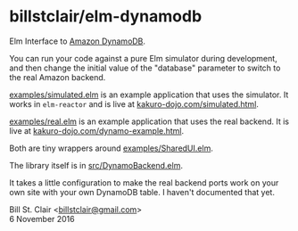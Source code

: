 # billstclair/elm-dynamodb

Elm Interface to [Amazon DynamoDB](https://aws.amazon.com/dynamodb/).

You can run your code against a pure Elm simulator during development, and then change the initial value of the "database" parameter to switch to the real Amazon backend.

[examples/simulated.elm](examples/simulated.elm) is an example application that uses the simulator. It works in `elm-reactor` and is live at [kakuro-dojo.com/simulated.html](https://kakuro-dojo.com/simulated.html).

[examples/real.elm](examples/real.elm) is an example application that uses the real backend. It is live at [kakuro-dojo.com/dynamo-example.html](https://kakuro-dojo.com/dynamo-example.html).

Both are tiny wrappers around [examples/SharedUI.elm](examples/SharedUI.elm).

The library itself is in [src/DynamoBackend.elm](src/DynamoBackend.elm).

It takes a little configuration to make the real backend ports work on your own site with your own DynamoDB table. I haven't documented that yet.

Bill St. Clair &lt;billstclair@gmail.com&gt;<br/>
6 November 2016
